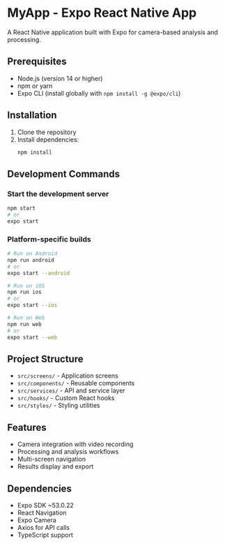 # MyApp - Expo React Native App

A React Native application built with Expo for camera-based analysis and processing.

## Prerequisites

- Node.js (version 14 or higher)
- npm or yarn
- Expo CLI (install globally with `npm install -g @expo/cli`)

## Installation

1. Clone the repository
2. Install dependencies:
   ```bash
   npm install
   ```

## Development Commands

### Start the development server
```bash
npm start
# or
expo start
```

### Platform-specific builds
```bash
# Run on Android
npm run android
# or
expo start --android

# Run on iOS
npm run ios
# or
expo start --ios

# Run on Web
npm run web
# or
expo start --web
```

## Project Structure

- `src/screens/` - Application screens
- `src/components/` - Reusable components
- `src/services/` - API and service layer
- `src/hooks/` - Custom React hooks
- `src/styles/` - Styling utilities

## Features

- Camera integration with video recording
- Processing and analysis workflows
- Multi-screen navigation
- Results display and export

## Dependencies

- Expo SDK ~53.0.22
- React Navigation
- Expo Camera
- Axios for API calls
- TypeScript support